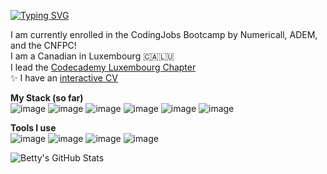 [![Typing SVG](https://readme-typing-svg.herokuapp.com?color=%23FF3AD0&size=30&lines=Hi%2C+I'm+Betty+✌️)](https://git.io/typing-svg)

I am currently enrolled in the CodingJobs Bootcamp by Numericall, ADEM, and the CNFPC! \
I am a Canadian in Luxembourg 🇨🇦🇱🇺 \
I lead the [Codecademy Luxembourg Chapter](https://community.codecademy.com/codecademy-luxembourg) \
✨ I have an [interactive CV](https://bettyspurgeon.notion.site/Betty-Spurgeon-3d4075f8240f47129f7ffcb72bc4a4e2)

**My Stack (so far)**\
![image](https://img.shields.io/badge/HTML5-E34F26?style=for-the-badge&logo=html5&logoColor=white)
![image](https://img.shields.io/badge/CSS3-1572B6?style=for-the-badge&logo=css3&logoColor=white)
![image](https://img.shields.io/badge/JavaScript-323330?style=for-the-badge&logo=javascript&logoColor=F7DF1E)
![image](https://img.shields.io/badge/React-20232A?style=for-the-badge&logo=react&logoColor=61DAFB)
![image](https://img.shields.io/badge/Git-F05032?style=for-the-badge&logo=git&logoColor=white)
![image](https://img.shields.io/badge/PHP-8892bf?style=for-the-badge&logo=php&logoColor=white)

**Tools I use**\
![image](http://img.shields.io/badge/Visual_Studio_Code-0078D4?style=for-the-badge&logo=visual%20studio%20code&logoColor=white)
![image](http://img.shields.io/badge/Notion-000000?style=for-the-badge&logo=notion&logoColor=white)
![image](http://img.shields.io/badge/Canva-%2300C4CC.svg?&style=for-the-badge&logo=Canva&logoColor=white)
![image](http://img.shields.io/badge/Figma-F24E1E?style=for-the-badge&logo=figma&logoColor=white)

![Betty's GitHub Stats](https://github-readme-stats.vercel.app/api?username=bettyspurgeon&show_icons=true&theme=radical)
<!--
**bettyspurgeon/bettyspurgeon** is a ✨ _special_ ✨ repository because its `README.md` (this file) appears on your GitHub profile.

Here are some ideas to get you started:

- 🔭 I’m currently working on ...
- 🌱 I’m currently learning ...
- 👯 I’m looking to collaborate on ...
- 🤔 I’m looking for help with ...
- 💬 Ask me about ...
- 📫 How to reach me: ...
- 😄 Pronouns: ...
- ⚡ Fun fact: ...
-->
